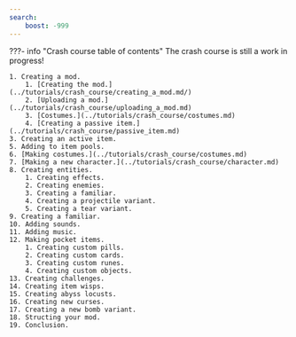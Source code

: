 ```yaml
---
search:
    boost: -999
---
```

<!-- start -->
???- info "Crash course table of contents"
    The crash course is still a work in progress!

    1. Creating a mod.
        1. [Creating the mod.](../tutorials/crash_course/creating_a_mod.md/)
        2. [Uploading a mod.](../tutorials/crash_course/uploading_a_mod.md)
        3. [Costumes.](../tutorials/crash_course/costumes.md)
        4. [Creating a passive item.](../tutorials/crash_course/passive_item.md)
    3. Creating an active item.
    5. Adding to item pools.
    6. [Making costumes.](../tutorials/crash_course/costumes.md)
    7. [Making a new character.](../tutorials/crash_course/character.md)
    8. Creating entities.
        1. Creating effects.
        2. Creating enemies.
        3. Creating a familiar.
        4. Creating a projectile variant.
        5. Creating a tear variant.
    9. Creating a familiar.
    10. Adding sounds.
    11. Adding music.
    12. Making pocket items.
        1. Creating custom pills.
        2. Creating custom cards.
        3. Creating custom runes.
        4. Creating custom objects.
    13. Creating challenges.
    14. Creating item wisps.
    15. Creating abyss locusts.
    16. Creating new curses.
    17. Creating a new bomb variant.
    18. Structing your mod.
    19. Conclusion.
<!-- end -->
